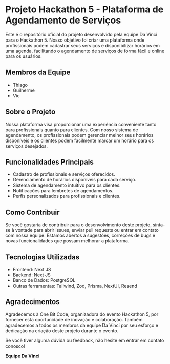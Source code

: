 # Projeto Hackathon 5 - Plataforma de Agendamento de Serviços

Este é o repositório oficial do projeto desenvolvido pela equipe Da Vinci para o Hackathon 5. Nosso objetivo foi criar uma plataforma onde profissionais podem cadastrar seus serviços e disponibilizar horários em uma agenda, facilitando o agendamento de serviços de forma fácil e online para os usuários.

## Membros da Equipe
- Thiago
- Guilherme
- Vic

## Sobre o Projeto
Nossa plataforma visa proporcionar uma experiência conveniente tanto para profissionais quanto para clientes. Com nosso sistema de agendamento, os profissionais podem gerenciar melhor seus horários disponíveis e os clientes podem facilmente marcar um horário para os serviços desejados.

## Funcionalidades Principais
- Cadastro de profissionais e serviços oferecidos.
- Gerenciamento de horários disponíveis para cada serviço.
- Sistema de agendamento intuitivo para os clientes.
- Notificações para lembretes de agendamentos.
- Perfis personalizados para profissionais e clientes.

## Como Contribuir
Se você gostaria de contribuir para o desenvolvimento deste projeto, sinta-se à vontade para abrir issues, enviar pull requests ou entrar em contato com nossa equipe. Estamos abertos a sugestões, correções de bugs e novas funcionalidades que possam melhorar a plataforma.

## Tecnologias Utilizadas
- Frontend: Next JS
- Backend: Next JS
- Banco de Dados: PostgreSQL
- Outras ferramentas: Tailwind, Zod, Prisma, NextUI, Resend

## Agradecimentos
Agradecemos à One Bit Code, organizadora do evento Hackathon 5, por fornecer esta oportunidade de inovação e colaboração. Também agradecemos a todos os membros da equipe Da Vinci por seu esforço e dedicação na criação deste projeto durante o evento.

Se você tiver alguma dúvida ou feedback, não hesite em entrar em contato conosco!

**Equipe Da Vinci**
